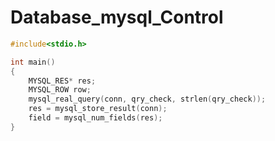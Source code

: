 # Database_mysql_Control
```cpp
#include<stdio.h>

int main()
{
    MYSQL_RES* res;
    MYSQL_ROW row;
    mysql_real_query(conn, qry_check, strlen(qry_check));
    res = mysql_store_result(conn);
    field = mysql_num_fields(res);
}


```
